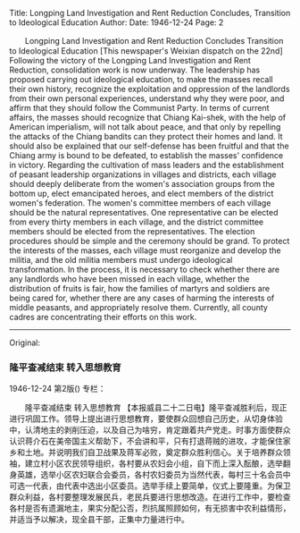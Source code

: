 Title: Longping Land Investigation and Rent Reduction Concludes, Transition to Ideological Education
Author:
Date: 1946-12-24
Page: 2

　　Longping Land Investigation and Rent Reduction Concludes
    Transition to Ideological Education
    [This newspaper's Weixian dispatch on the 22nd] Following the victory of the Longping Land Investigation and Rent Reduction, consolidation work is now underway. The leadership has proposed carrying out ideological education, to make the masses recall their own history, recognize the exploitation and oppression of the landlords from their own personal experiences, understand why they were poor, and affirm that they should follow the Communist Party. In terms of current affairs, the masses should recognize that Chiang Kai-shek, with the help of American imperialism, will not talk about peace, and that only by repelling the attacks of the Chiang bandits can they protect their homes and land. It should also be explained that our self-defense has been fruitful and that the Chiang army is bound to be defeated, to establish the masses' confidence in victory. Regarding the cultivation of mass leaders and the establishment of peasant leadership organizations in villages and districts, each village should deeply deliberate from the women's association groups from the bottom up, elect emancipated heroes, and elect members of the district women's federation. The women's committee members of each village should be the natural representatives. One representative can be elected from every thirty members in each village, and the district committee members should be elected from the representatives. The election procedures should be simple and the ceremony should be grand. To protect the interests of the masses, each village must reorganize and develop the militia, and the old militia members must undergo ideological transformation. In the process, it is necessary to check whether there are any landlords who have been missed in each village, whether the distribution of fruits is fair, how the families of martyrs and soldiers are being cared for, whether there are any cases of harming the interests of middle peasants, and appropriately resolve them. Currently, all county cadres are concentrating their efforts on this work.



<hr /> 

Original: 


### 隆平查减结束  转入思想教育

1946-12-24
第2版()
专栏：

　　隆平查减结束
    转入思想教育
    【本报威县二十二日电】隆平查减胜利后，现正进行巩固工作。领导上提出进行思想教育，要使群众回想自己历史，从切身体验中，认清地主的剥削压迫，以及自己为啥穷，肯定跟着共产党走。时事方面使群众认识蒋介石在美帝国主义帮助下，不会讲和平，只有打退蒋贼的进攻，才能保住家乡和土地。并说明我们自卫战果及蒋军必败，奠定群众胜利信心。关于培养群众领袖，建立村小区农民领导组织，各村要从农妇会小组，自下而上深入酝酿，选举翻身英雄，选举小区农妇联合会委员，各村农妇委员为当然代表，每村三十名会员中可选一代表，由代表中选出小区委员。选举手续上要简单，仪式上要隆重。为保卫群众利益，各村要整理发展民兵，老民兵要进行思想改造。在进行工作中，要检查各村是否有遗漏地主，果实分配公否，烈抗属照顾如何，有无损害中农利益情形，并适当予以解决，现全县干部，正集中力量进行中。
